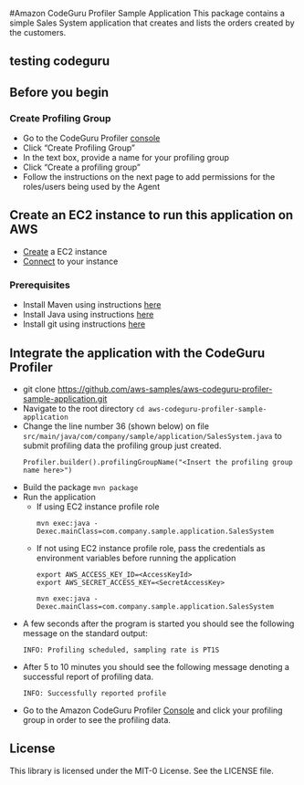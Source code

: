 #Amazon CodeGuru Profiler Sample Application
This package contains a simple Sales System application that creates and lists the orders created by the customers.

## testing codeguru

## Before you begin
### Create Profiling Group
* Go to the CodeGuru Profiler [console](https://console.aws.amazon.com/codeguru/profiler/)
* Click “Create Profiling Group”
* In the text box, provide a name for your profiling group
* Click “Create a profiling group”
* Follow the instructions on the next page to add permissions for the roles/users being used by the Agent

## Create an EC2 instance to run this application on AWS
* [Create](https://docs.aws.amazon.com/AWSEC2/latest/UserGuide/launching-instance.html) a EC2 instance
* [Connect](https://docs.aws.amazon.com/AWSEC2/latest/UserGuide/AccessingInstances.html) to your instance

### Prerequisites
* Install Maven using instructions [here](http://maven.apache.org/)
* Install Java using instructions [here](https://docs.aws.amazon.com/sdk-for-java/v2/developer-guide/setup-install.html#java-dg-java-env)
* Install git using instructions [here](https://git-scm.com/downloads)

## Integrate the application with the CodeGuru Profiler
* git clone https://github.com/aws-samples/aws-codeguru-profiler-sample-application.git
* Navigate to the root directory `cd aws-codeguru-profiler-sample-application`
* Change the line number 36 (shown below) on file `src/main/java/com/company/sample/application/SalesSystem.java` to submit profiling data the profiling group just created.
    ```
    Profiler.builder().profilingGroupName("<Insert the profiling group name here>")
    ```
* Build the package ``mvn package``
* Run the application
  * If using EC2 instance profile role
    ```
    mvn exec:java -Dexec.mainClass=com.company.sample.application.SalesSystem
    ```
  * If not using EC2 instance profile role, pass the credentials as environment variables before running the application
    ```
    export AWS_ACCESS_KEY_ID=<AccessKeyId>
    export AWS_SECRET_ACCESS_KEY=<SecretAccessKey>

    mvn exec:java -Dexec.mainClass=com.company.sample.application.SalesSystem
    ```
* A few seconds after the program is started you should see the following message on the standard output:
    ```
    INFO: Profiling scheduled, sampling rate is PT1S
    ```
* After 5 to 10 minutes you should see the following message denoting a successful report of profiling data.
    ```
    INFO: Successfully reported profile
    ```
* Go to the Amazon CodeGuru Profiler [Console](https://console.aws.amazon.com/codeguru/profiler/) and click your profiling group in order to see the profiling data.

## License

This library is licensed under the MIT-0 License. See the LICENSE file.


